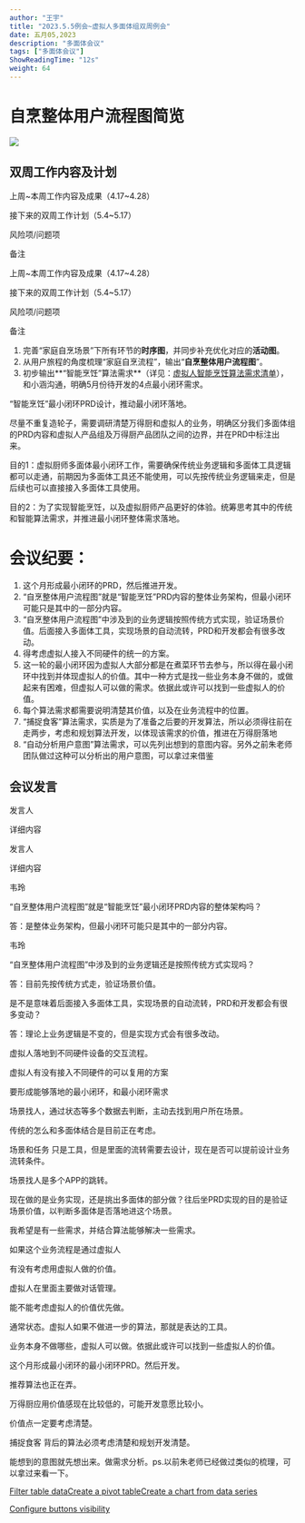 ```yaml
---
author: "王宇"
title: "2023.5.5例会~虚拟人多面体组双周例会"
date: 五月05,2023
description: "多面体会议"
tags: ["多面体会议"]
ShowReadingTime: "12s"
weight: 64
---
```

自烹整体用户流程图简览
===========

![](/download/attachments/101818333/%E8%87%AA%E7%83%B9%E6%95%B4%E4%BD%93%E7%94%A8%E6%88%B7%E6%B5%81%E7%A8%8B%E5%9B%BE.png?version=1&modificationDate=1683171728835&api=v2)

双周工作内容及计划
---------

上周~本周工作内容及成果（4.17~4.28）

接下来的双周工作计划（5.4~5.17）

风险项/问题项

备注

上周~本周工作内容及成果（4.17~4.28）

接下来的双周工作计划（5.4~5.17）

风险项/问题项

备注

1.  完善“家庭自烹场景”下所有环节的**时序图**，并同步补充优化对应的**活动图**。
2.  从用户旅程的角度梳理“家庭自烹流程”，输出“**自烹整体用户流程图**”。
3.  初步输出**“智能烹饪”算法需求**（详见：[虚拟人智能烹饪算法需求清单](https://wiki.yingzi.com/pages/viewpage.action?pageId=97910722)），和小涵沟通，明确5月份待开发的4点最小闭环需求。

“智能烹饪”最小闭环PRD设计，推动最小闭环落地。

尽量不重复造轮子，需要调研清楚万得厨和虚拟人的业务，明确区分我们多面体组的PRD内容和虚拟人产品组及万得厨产品团队之间的边界，并在PRD中标注出来。

目的1：虚拟厨师多面体最小闭环工作，需要确保传统业务逻辑和多面体工具逻辑都可以走通，前期因为多面体工具还不能使用，可以先按传统业务逻辑来走，但是后续也可以直接接入多面体工具使用。

目的2：为了实现智能烹饪，以及虚拟厨师产品更好的体验。统筹思考其中的传统和智能算法需求，并推进最小闭环整体需求落地。

会议纪要：
=====

1.  这个月形成最小闭环的PRD，然后推进开发。
2.  “自烹整体用户流程图”就是“智能烹饪”PRD内容的整体业务架构，但最小闭环可能只是其中的一部分内容。
3.  “自烹整体用户流程图”中涉及到的业务逻辑按照传统方式实现，验证场景价值。后面接入多面体工具，实现场景的自动流转，PRD和开发都会有很多改动。
4.  得考虑虚拟人接入不同硬件的统一的方案。
5.  这一轮的最小闭环因为虚拟人大部分都是在煮菜环节去参与，所以得在最小闭环中找到并体现虚拟人的价值。其中一种方式是找一些业务本身不做的，或做起来有困难，但虚拟人可以做的需求。依据此或许可以找到一些虚拟人的价值。
6.  每个算法需求都需要说明清楚其价值，以及在业务流程中的位置。
7.  “捕捉食客”算法需求，实质是为了准备之后要的开发算法，所以必须得往前在走两步，考虑和规划算法开发，以体现该需求的价值，推进在万得厨落地
8.  “自动分析用户意图”算法需求，可以先列出想到的意图内容。另外之前朱老师团队做过这种可以分析出的用户意图，可以拿过来借鉴

会议发言
----

发言人

详细内容

发言人

详细内容

韦玲

“自烹整体用户流程图”就是“智能烹饪”最小闭环PRD内容的整体架构吗？

答：是整体业务架构，但最小闭环可能只是其中的一部分内容。

韦玲

“自烹整体用户流程图”中涉及到的业务逻辑还是按照传统方式实现吗？

答：目前先按传统方式走，验证场景价值。

是不是意味着后面接入多面体工具，实现场景的自动流转，PRD和开发都会有很多变动？

答：理论上业务逻辑是不变的，但是实现方式会有很多改动。

  

虚拟人落地到不同硬件设备的交互流程。

虚拟人有没有接入不同硬件的可以复用的方案

要形成能够落地的最小闭环，和最小闭环需求

  

场景找人，通过状态等多个数据去判断，主动去找到用户所在场景。

  

传统的怎么和多面体结合是目前正在考虑。

场景和任务 只是工具，但是里面的流转需要去设计，现在是否可以提前设计业务流转条件。

场景找人是多个APP的跳转。

现在做的是业务实现，还是挑出多面体的部分做？往后坐PRD实现的目的是验证场景价值，以判断多面体是否落地进这个场景。

我希望是有一些需求，并结合算法能够解决一些需求。

如果这个业务流程是通过虚拟人

有没有考虑用虚拟人做的价值。

虚拟人在里面主要做对话管理。

能不能考虑虚拟人的价值优先做。

通常状态。虚拟人如果不做进一步的算法，那就是表达的工具。

业务本身不做哪些，虚拟人可以做。依据此或许可以找到一些虚拟人的价值。

  

  

这个月形成最小闭环的最小闭环PRD。然后开发。

推荐算法也正在弄。

  

万得厨应用价值感现在比较低的，可能开发意愿比较小。

价值点一定要考虑清楚。

捕捉食客 背后的算法必须考虑清楚和规划开发清楚。

能想到的意图就先想出来。做需求分析。ps.以前朱老师已经做过类似的梳理，可以拿过来看一下。

  

[Filter table data](#)[Create a pivot table](#)[Create a chart from data series](#)

[Configure buttons visibility](/users/tfac-settings.action)